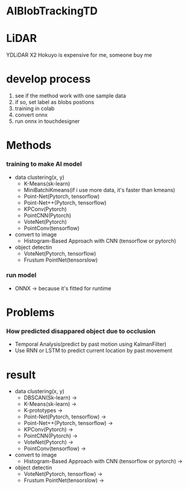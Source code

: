 # AIBlobTrackingTD

# LiDAR
YDLiDAR X2
Hokuyo is expensive for me, someone buy me 

# develop process
1. see if the method work with one sample data
2. if so, set label as blobs postions
3. training in colab
4. convert onnx
5. run onnx in touchdesigner

# Methods
### training to make AI model
- data clustering(x, y)
  - K-Means(sk-learn)
  - MiniBatchiKmeans(if i use more data, it's faster than kmeans)
  - Point-Net(Pytorch, tensorflow)
  - Point-Net++(Pytorch, tensorflow)
  - KPConv(Pytorch)
  - PointCNN(Pytorch)
  - VoteNet(Pytorch)
  - PointConv(tensorflow)
- convert to image
  - Histogram-Based Approach with CNN (tensorflow or pytorch)
- object detectin
  - VoteNet(Pytorch, tensorflow)
  - Frustum PointNet(tensorslow)
### run model
- ONNX -> because it's fitted for runtime


# Problems
### How predicted disappared object due to occlusion
- Temporal Analysis(predict by past motion using KalmanFilter)
- Use RNN or LSTM to predict current location by past movement

# result
- data clustering(x, y)
  - DBSCAN(Sk-learn) ->
  - K-Means(sk-learn) ->
  - K-prototypes ->
  - Point-Net(Pytorch, tensorflow) ->
  - Point-Net++(Pytorch, tensorflow) ->
  - KPConv(Pytorch) ->
  - PointCNN(Pytorch) ->
  - VoteNet(Pytorch) ->
  - PointConv(tensorflow) ->
- convert to image
  - Histogram-Based Approach with CNN (tensorflow or pytorch) ->
- object detectin
  - VoteNet(Pytorch, tensorflow) ->
  - Frustum PointNet(tensorslow) ->
